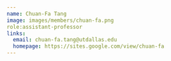 ```yaml
---
name: Chuan-Fa Tang
image: images/members/chuan-fa.png 
role:assistant-professor
links:
  email: chuan-fa.tang@utdallas.edu
  homepage: https://sites.google.com/view/chuan-fa
---
```


